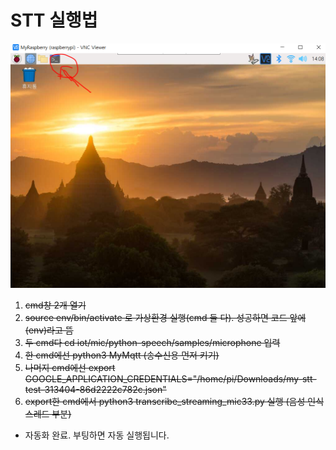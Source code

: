 # STT 실행법

![image-20210515140858956](md-images/image-20210515140858956.png)

1. ~~cmd창 2개 열기~~
2.  ~~source env/bin/activate 로 가상환경 실행(cmd 둘 다). 성공하면 코드 앞에 (env)라고 뜸~~
3. ~~두 cmd다 cd iot/mic/python-speech/samples/microphone 입력~~
4. ~~한 cmd에선 python3 MyMqtt (송수신용 먼저 키기)~~
5. ~~나머지 cmd에선 export GOOGLE_APPLICATION_CREDENTIALS="/home/pi/Downloads/my-stt-test-313404-86d2222c782c.json"~~ 
6. ~~export한 cmd에서 python3 transcribe_streaming_mic33.py 실행 (음성 인식 스레드 부분)~~

* 자동화 완료. 부팅하면 자동 실행됩니다.